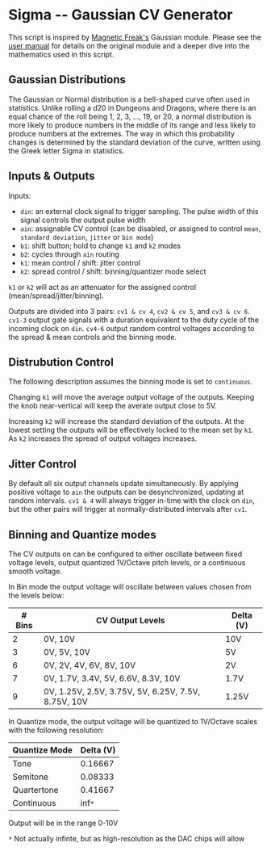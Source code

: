 # Sigma -- Gaussian CV Generator

This script is inspired by [Magnetic Freak's](https://magnetic-freak.com/) Gaussian module.
Please see the [user manual](https://magnetic-freak.com/wp-content/uploads/2022/08/Gaussian_Eurorack_UserGuide.pdf)
for details on the original module and a deeper dive into the mathematics used in this script.

## Gaussian Distributions

The Gaussian or Normal distribution is a bell-shaped curve often used in statistics. Unlike rolling
a d20 in Dungeons and Dragons, where there is an equal chance of the roll being 1, 2, 3, ..., 19,
or 20, a normal distribution is more likely to produce numbers in the middle of its range and less
likely to produce numbers at the extremes. The way in which this probability changes is determined
by the standard deviation of the curve, written using the Greek letter Sigma in statistics.

## Inputs & Outputs

Inputs:
- `din`: an external clock signal to trigger sampling. The pulse width of this signal controls the
  output pulse width
- `ain`: assignable CV control (can be disabled, or assigned to control `mean`,
  `standard deviation`, `jitter` or `bin mode`)
- `b1`: shift button; hold to change `k1` and `k2` modes
- `b2`: cycles through `ain` routing
- `k1`: mean control / shift: jitter control
- `k2`: spread control / shift: binning/quantizer mode select

`k1` or `k2` will act as an attenuator for the assigned control (mean/spread/jitter/binning).

Outputs are divided into 3 pairs: `cv1 & cv 4`, `cv2 & cv 5`, and `cv3 & cv 6`.  `cv1-3` output gate
signals with a duration equivalent to the duty cycle of the incoming clock on `din`.  `cv4-6` output
random control voltages according to the spread & mean controls and the binning mode.

## Distrubution Control

The following description assumes the binning mode is set to `continuous`.

Changing `k1` will move the average output voltage of the outputs.  Keeping the knob near-vertical
will keep the averate output close to 5V.

Increasing `k2` will increase the standard deviation of the outputs.  At the lowest setting the
outputs will be effectively locked to the mean set by `k1`.  As `k2` increases the spread of output
voltages increases.

## Jitter Control

By default all six output channels update simultaneously. By applying positive voltage to `ain` the
outputs can be desynchronized, updating at random intervals. `cv1 & 4` will always trigger in-time
with the clock on `din`, but the other pairs will trigger at normally-distributed intervals after
`cv1`.

## Binning and Quantize modes

The CV outputs on can be configured to either oscillate between fixed voltage levels, output
quantized 1V/Octave pitch levels, or a continuous smooth voltage.

In Bin mode the output voltage will oscillate between values chosen from the levels below:

| # Bins | CV Output Levels                                    | Delta (V) |
|--------|-----------------------------------------------------|-----------|
|    2   | 0V, 10V                                             | 10V       |
|    3   | 0V, 5V, 10V                                         | 5V        |
|    6   | 0V, 2V, 4V, 6V, 8V, 10V                             | 2V        |
|    7   | 0V, 1.7V, 3.4V, 5V, 6.6V, 8.3V, 10V                 | 1.7V      |
|    9   | 0V, 1.25V, 2.5V, 3.75V, 5V, 6.25V, 7.5V, 8.75V, 10V | 1.25V     |

In Quantize mode, the output voltage will be quantized to 1V/Octave scales with the following
resolution:

| Quantize Mode | Delta (V) |
|---------------|-----------|
| Tone          | 0.16667   |
| Semitone      | 0.08333   |
| Quartertone   | 0.41667   |
| Continuous    | inf`*`    |

Output will be in the range 0-10V

`*` Not actually infinte, but as high-resolution as the DAC chips will allow
